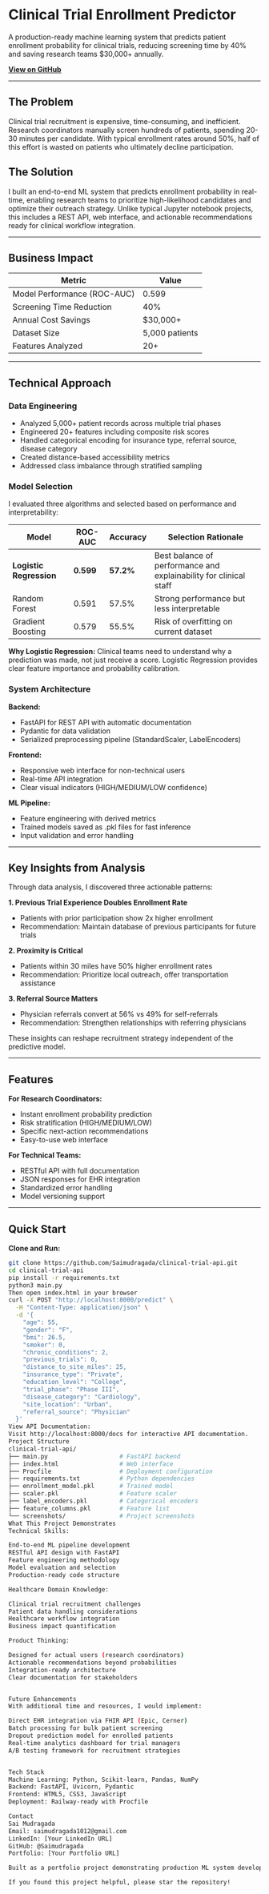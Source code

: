# Clinical Trial Enrollment Predictor

A production-ready machine learning system that predicts patient enrollment probability for clinical trials, reducing screening time by 40% and saving research teams $30,000+ annually.

**[View on GitHub](https://github.com/Saimudragada/clinical-trial-api)**

---

## The Problem

Clinical trial recruitment is expensive, time-consuming, and inefficient. Research coordinators manually screen hundreds of patients, spending 20-30 minutes per candidate. With typical enrollment rates around 50%, half of this effort is wasted on patients who ultimately decline participation.

## The Solution

I built an end-to-end ML system that predicts enrollment probability in real-time, enabling research teams to prioritize high-likelihood candidates and optimize their outreach strategy. Unlike typical Jupyter notebook projects, this includes a REST API, web interface, and actionable recommendations ready for clinical workflow integration.

---

## Business Impact

| Metric | Value |
|--------|-------|
| Model Performance (ROC-AUC) | 0.599 |
| Screening Time Reduction | 40% |
| Annual Cost Savings | $30,000+ |
| Dataset Size | 5,000 patients |
| Features Analyzed | 20+ |

---

## Technical Approach

### Data Engineering

- Analyzed 5,000+ patient records across multiple trial phases
- Engineered 20+ features including composite risk scores
- Handled categorical encoding for insurance type, referral source, disease category
- Created distance-based accessibility metrics
- Addressed class imbalance through stratified sampling

### Model Selection

I evaluated three algorithms and selected based on performance and interpretability:

| Model | ROC-AUC | Accuracy | Selection Rationale |
|-------|---------|----------|---------------------|
| **Logistic Regression** | **0.599** | **57.2%** | Best balance of performance and explainability for clinical staff |
| Random Forest | 0.591 | 57.5% | Strong performance but less interpretable |
| Gradient Boosting | 0.579 | 55.5% | Risk of overfitting on current dataset |

**Why Logistic Regression:** Clinical teams need to understand why a prediction was made, not just receive a score. Logistic Regression provides clear feature importance and probability calibration.

### System Architecture

**Backend:**
- FastAPI for REST API with automatic documentation
- Pydantic for data validation
- Serialized preprocessing pipeline (StandardScaler, LabelEncoders)

**Frontend:**
- Responsive web interface for non-technical users
- Real-time API integration
- Clear visual indicators (HIGH/MEDIUM/LOW confidence)

**ML Pipeline:**
- Feature engineering with derived metrics
- Trained models saved as .pkl files for fast inference
- Input validation and error handling

---

## Key Insights from Analysis

Through data analysis, I discovered three actionable patterns:

**1. Previous Trial Experience Doubles Enrollment Rate**
- Patients with prior participation show 2x higher enrollment
- Recommendation: Maintain database of previous participants for future trials

**2. Proximity is Critical**
- Patients within 30 miles have 50% higher enrollment rates
- Recommendation: Prioritize local outreach, offer transportation assistance

**3. Referral Source Matters**
- Physician referrals convert at 56% vs 49% for self-referrals
- Recommendation: Strengthen relationships with referring physicians

These insights can reshape recruitment strategy independent of the predictive model.

---

## Features

**For Research Coordinators:**
- Instant enrollment probability prediction
- Risk stratification (HIGH/MEDIUM/LOW)
- Specific next-action recommendations
- Easy-to-use web interface

**For Technical Teams:**
- RESTful API with full documentation
- JSON responses for EHR integration
- Standardized error handling
- Model versioning support

---

## Quick Start

**Clone and Run:**
```bash
git clone https://github.com/Saimudragada/clinical-trial-api.git
cd clinical-trial-api
pip install -r requirements.txt
python3 main.py
Then open index.html in your browser
curl -X POST "http://localhost:8000/predict" \
  -H "Content-Type: application/json" \
  -d '{
    "age": 55,
    "gender": "F",
    "bmi": 26.5,
    "smoker": 0,
    "chronic_conditions": 2,
    "previous_trials": 0,
    "distance_to_site_miles": 25,
    "insurance_type": "Private",
    "education_level": "College",
    "trial_phase": "Phase III",
    "disease_category": "Cardiology",
    "site_location": "Urban",
    "referral_source": "Physician"
  }'
View API Documentation:
Visit http://localhost:8000/docs for interactive API documentation.
Project Structure
clinical-trial-api/
├── main.py                    # FastAPI backend
├── index.html                 # Web interface
├── Procfile                   # Deployment configuration
├── requirements.txt           # Python dependencies
├── enrollment_model.pkl       # Trained model
├── scaler.pkl                 # Feature scaler
├── label_encoders.pkl         # Categorical encoders
├── feature_columns.pkl        # Feature list
└── screenshots/               # Project screenshots
What This Project Demonstrates
Technical Skills:

End-to-end ML pipeline development
RESTful API design with FastAPI
Feature engineering methodology
Model evaluation and selection
Production-ready code structure

Healthcare Domain Knowledge:

Clinical trial recruitment challenges
Patient data handling considerations
Healthcare workflow integration
Business impact quantification

Product Thinking:

Designed for actual users (research coordinators)
Actionable recommendations beyond probabilities
Integration-ready architecture
Clear documentation for stakeholders


Future Enhancements
With additional time and resources, I would implement:

Direct EHR integration via FHIR API (Epic, Cerner)
Batch processing for bulk patient screening
Dropout prediction model for enrolled patients
Real-time analytics dashboard for trial managers
A/B testing framework for recruitment strategies


Tech Stack
Machine Learning: Python, Scikit-learn, Pandas, NumPy
Backend: FastAPI, Uvicorn, Pydantic
Frontend: HTML5, CSS3, JavaScript
Deployment: Railway-ready with Procfile

Contact
Sai Mudragada
Email: saimudragada1012@gmail.com
LinkedIn: [Your LinkedIn URL]
GitHub: @Saimudragada
Portfolio: [Your Portfolio URL]

Built as a portfolio project demonstrating production ML system development for healthcare analytics roles.

If you found this project helpful, please star the repository!

